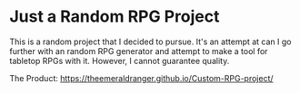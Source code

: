 # Just a Random RPG Project
This is a random project that I decided to pursue. It's an attempt at can I go further with an random RPG generator and attempt to make a tool for tabletop RPGs with it. However, I cannot guarantee quality.

The Product: https://theemeraldranger.github.io/Custom-RPG-project/
